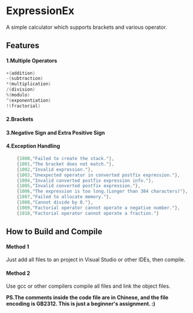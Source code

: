 # ExpressionEx
A simple calculator which supports brackets and various operator.

## Features
#### 1.Multiple Operators
```c
+(addition)
-(subtraction)
*(multiplication)
/(division)
%(modulo)
^(exponentiation)
!(fractorial)
```
#### 2.Brackets
#### 3.Negative Sign and Extra Positive Sign
#### 4.Exception Handling
```c
	{1000,"Failed to create the stack."},
	{1001,"The bracket does not match."},
	{1002,"Invalid expression."},
	{1003,"Unexpected operator in converted postfix expression."},
	{1004,"Invalid converted postfix expression info."},
	{1005,"Invalid converted postfix expression."},
	{1006,"The expression is too long.(Longer than 384 characters)"},
	{1007,"Failed to allocate memory."},
	{1008,"Cannot divide by 0."},
	{1009,"Factorial operator cannot operate a negative number."},
	{1010,"Factorial operator cannot operate a fraction."}
```
## How to Build and Compile
#### Method 1
Just add all files to an project in Visual Studio or other IDEs, then compile.
#### Method 2
Use gcc or other compilers compile all files and link the object files.

**PS.The comments inside the code file are in Chinese, and the file encoding is GB2312. This is just a beginner's assignment. :)**
